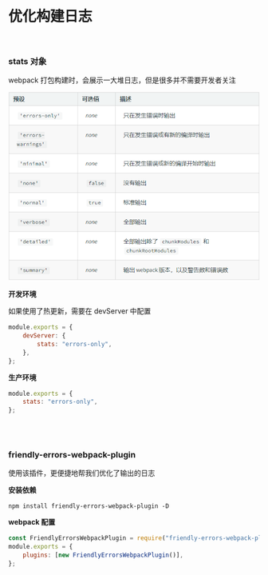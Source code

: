 # 优化构建日志

</br>

### stats 对象

webpack 打包构建时，会展示一大堆日志，但是很多并不需要开发者关注

![image](./img/stats.png)

**开发环境**

如果使用了热更新，需要在 devServer 中配置

```javascript
module.exports = {
    devServer: {
        stats: "errors-only",
    },
};
```

**生产环境**

```javascript
module.exports = {
    stats: "errors-only",
};
```

</br>
</br>

### friendly-errors-webpack-plugin

使用该插件，更便捷地帮我们优化了输出的日志

**安装依赖**

```
npm install friendly-errors-webpack-plugin -D
```

**webpack 配置**

```javascript
const FriendlyErrorsWebpackPlugin = require("friendly-errors-webpack-plugin");
module.exports = {
    plugins: [new FriendlyErrorsWebpackPlugin()],
};
```

</br>
</br>
